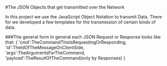 #The JSON Objects that get transmitted over the Network

In this project we use the JavaScript Object Notation  to transmit
Data. There for we developed a few templates for the
transmission of certain kinds of data.

###The general form
In general each JSON Request or Response looks like that:
{
  'cmd':TheCommandThisIsRequestingOrResponding,
  'id':TheIdOfTheMessageOnClientSide,
  'args':TheArgumentsForTheCommand,
  'payload':TheResultOfTheCommand(only by Responses)
}
